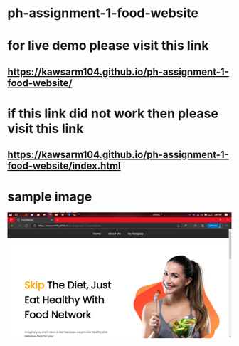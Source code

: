 # ph-assignment-1-food-website

# for live demo please visit this link 
## https://kawsarm104.github.io/ph-assignment-1-food-website/
# if this link did not work then please visit this link

## https://kawsarm104.github.io/ph-assignment-1-food-website/index.html
# sample image

![Alt Text](images/phassignment1.PNG)